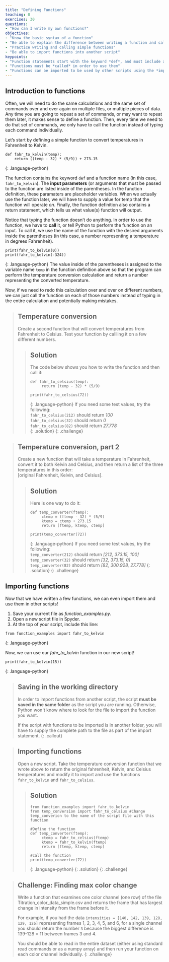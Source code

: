 ```yaml
---
title: "Defining Functions"
teaching: 0
exercises: 30
questions:
- "How can I write my own functions?"
objectives:
- "Know the basic syntax of a function"
- "Be able to explain the difference between writing a function and calling a function"
- "Practice writing and calling simple functions"
- "Be able to import functions into another script"
keypoints:
- "Function statements start with the keyword *def*, and must include a name, parameters, and a return statement"
- "Functions must be *called* in order to use them"
- "Functions can be imported to be used by other scripts using the *import* command"
---
```


## Introduction to functions
Often, we will need to do the same calculations and the same set of commands over and over again on multiple files, or multiple 
pieces of data.  Any time you are going to repeat a set of commands, or may want to repeat them later, it makes sense to define 
a function.  Then, every time we need to do that set of commands, we only have to call the function instead of typing each 
command individually.

Let’s start by defining a simple function to convert temperatures in Fahrenheit to Kelvin.
~~~
def fahr_to_kelvin(temp):
    return ((temp - 32) * (5/9)) + 273.15
~~~
{: .language-python}

The function contains the keyword `def` and a function name (in this case, `fahr_to_kelvin`).  The **input parameters** (or 
arguments that must be passed to the function are listed inside of the parentheses.  In the function definition, these
paramaters are placeholder variables.  When we actually use the function later, we will have to supply a value for temp that the 
function will operate *on*.  Finally, the function definition also contains a return statement, which tells us what value(s) 
function will output.

Notice that typing the function doesn’t do anything.  In order to use the function, we have to **call** it, or tell Python to 
perform the function on an input.  To call it, we use the name of the function with the desired arguments inside the parentheses
(in this case, a number representing a temperature in degrees Fahrenheit).
~~~
print(fahr_to_kelvin(0))
print(fahr_to_kelvin(-324))
~~~
{: .language-python}
The value inside of the parentheses is assigned to the variable name `temp` in the function definition above so that the program 
can perform the temperature conversion calculation and return a number representing the converted temperature.

Now, if we need to redo this calculation over and over on different numbers, we can just call the function on each of those 
numbers instead of typing in the entire calculation and potentially making mistakes.

> ## Temperature conversion
> Create a second function that will convert temperatures from Fahrenheit to Celsius.  Test your function by callling it on a
> few different numbers.
> > ## Solution
> > The code below shows you how to write the function and then call it:
> > ~~~
> > def fahr_to_celsius(temp):
> >      return (temp - 32) * (5/9)
> > 
> > print(fahr_to_celsius(72))
> > ~~~
> > {: .language-python}
> > If you need some test values, try the following:  
> > `fahr_to_celsius(212)` should return *100*  
> > `fahr_to_celsius(32)` should return *0*  
> > `fahr_to_celsius(82)` should return *27.778*  
> {: .solution}
{: .challenge}

> ## Temperature conversion, part 2
> Create a new function that will take a temperature in Fahrenheit, convert it to both Kelvin and Celsius, and then return 
> a list of the three temperatures in this order:  
> [original Fahrenheit, Kelvin, and Celsius].  
> > ## Solution
> > Here is one way to do it:
> > ~~~
> > def temp_converter(ftemp):
> >      ctemp = (ftemp - 32) * (5/9)
> >      ktemp = ctemp + 273.15
> >      return [ftemp, ktemp, ctemp]
> > 
> > print(temp_converter(72))
> > ~~~
> > {: .language-python}
> > If you need some test values, try the following:  
> > `temp_converter(212)` should return *[212, 373.15, 100]*  
> > `temp_converter(32)` should return *[32, 373.15, 0]*   
> > `temp_converter(82)` should return *[82, 300.928, 27.778]* 
> {: .solution}
{: .challenge}

## Importing functions
Now that we have written a few functions, we can even import them and use them in other scripts!  

1. Save your current file as *function_examples.py*.  
2. Open a new script file in Spyder.  
3. At the top of your script, include this line:
~~~
from function_examples import fahr_to_kelvin
~~~
{: .language-python}

Now, we can use our *fahr_to_kelvin* function in our new script!  
~~~
print(fahr_to_kelvin(15))
~~~
{: .language-python}

> ## Saving in the working directory
> In order to import functions from another script, the script **must be saved in the same folder** as the script you are 
> running.  Otherwise, Python won't know where to look for the file to import the function you want.
> 
> If the script with functions to be imported is in another folder, you will have to supply the complete path to the file
> as part of the import statement.
{: .callout}


> ## Importing functions
> Open a new script.  Take the temperature conversion function that we wrote above to return the original fahrenheit, Kelvin, 
> and Celsius temperatures and modify it to import and use the functions `fahr_to_kelvin` and `fahr_to_celsius`.
> > ## Solution
> > ~~~
> > from function_examples import fahr_to_kelvin
> > from temp_conversion import fahr_to_celsius #Change temp_converion to the name of the script file with this function
> > 
> > #Define the function
> > def temp_converter(ftemp):
> >      ctemp = fahr_to_celsius(ftemp)
> >      ktemp = fahr_to_kelvin(ftemp)
> >      return [ftemp, ktemp, ctemp]
> > 
> > #call the function
> > print(temp_converter(72))
> > ~~~
> > {: .language-python}
> {: .solution}
{: .challenge}

> ## Challenge: Finding max color change
> Write a function that examines one color channel (one row) of the file Titration_color_data_simple.csv and returns the frame 
> that has largest change in intensity from the frame before it.  
> 
> For example, if you had the data `intensities = [140, 142, 139, 128, 129, 126]` representing frames 1, 2, 3, 4, 5, and 6, for a 
> single channel you should return the number `3` because the biggest difference is 139-128 = 11 between frames 3 and 4.
> 
> You should be able to read in the entire dataset (either using standard read commands or as a numpy array) and then run your 
> function on each color channel individually.
{: .challenge}
> 

